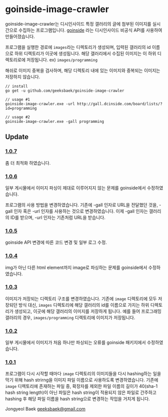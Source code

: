 # goinside-image-crawler

goinside-image-crawler는 디시인사이드 특정 갤러리의 글에 첨부된 이미지를 실시간으로 수집하는 프로그램입니다. [goinside](https://github.com/geeksbaek/goinside) 라는 디시인사이드 비공식 API를 사용하여 만들어졌습니다.

프로그램을 실행한 경로에 `images`라는 디렉토리가 생성되며, 입력된 갤러리의 id 이름으로 하위 디렉토리가 이곳에 생성됩니다. 해당 갤러리에서 수집된 이미지는 이 하위 디렉토리로에 저장됩니다. ex) `images/programming`

해쉬로 이미지 중복을 검사하며, 해당 디렉토리 내에 있는 이미지와 중복되는 이미지는 저장하지 않습니다.

```
// install
go get -u github.com/geeksbaek/goinside-image-crawler

// usage #1
goinside-image-crawler.exe -url http://gall.dcinside.com/board/lists/?id=programming

// usage #2
goinside-image-crawler.exe -gall programming
```

## Update

### [1.0.7](https://github.com/geeksbaek/goinside-image-crawler/releases/tag/1.0.7)
좀 더 최적화 하였습니다.

### [1.0.6](https://github.com/geeksbaek/goinside-image-crawler/releases/tag/1.0.6)
일부 게시물에서 이미지 파싱이 제대로 이루어지지 않는 문제를 goinside에서 수정하였습니다. 

프로그램의 사용 방법을 변경하였습니다. 기존에 -gall 인자로 URL을 전달했던 것을, -gall 인자 혹은 -url 인자를 사용하는 것으로 변경하였습니다. 이제 -gall 인자는 갤러리의 ID를 받으며, -url 인자는 기존처럼 URL을 받습니다.

### [1.0.5](https://github.com/geeksbaek/goinside-image-crawler/releases/tag/1.0.5)
goinside API 변경에 따른 코드 변경 및 일부 로그 수정.

### [1.0.4](https://github.com/geeksbaek/goinside-image-crawler/releases/tag/1.0.4)
img가 아닌 다른 html element까지 image로 파싱하는 문제를 goinside에서 수정하였습니다.

### [1.0.3](https://github.com/geeksbaek/goinside-image-crawler/releases/tag/1.0.3)
이미지가 저장되는 디렉토리 구조를 변경하였습니다. 기존에 `image` 디렉토리에 모두 저장되던 방식 대신, `images` 디렉토리에 해당 갤러리의 id를 이름으로 가지는 하위 디렉토리가 생성되고, 이곳에 해당 갤러리의 이미지를 저장하게 됩니다. 예를 들어 프로그래밍 갤러리의 경우, `images/programming` 디렉토리에 이미지가 저장됩니다.

### [1.0.2](https://github.com/geeksbaek/goinside-image-crawler/releases/tag/1.0.2)
일부 게시물에서 이미지가 처음 하나만 파싱되는 오류를 goinside 패키지에서 수정하였습니다. 

### [1.0.1](https://github.com/geeksbaek/goinside-image-crawler/releases/tag/1.0.1)
프로그램이 다시 시작할 때마다 `image` 디렉토리의 이미지들을 다시 hashing하는 일을 막기 위해 hash strirng을 이미지 파일 이름으로 사용하도록 변경하였습니다. 기존에 `image` 디렉토리에 존재하는 파일 중, 확장자를 제외한 파일 이름의 길이가 40(sha-1 hash string length)이 아닌 파일은 hash string이 적용되지 않은 파일로 간주하고 hashing 후 해당 파일 이름을 hash string으로 변경하는 작업을 거치게 됩니다.

Jongyeol Baek <geeksbaek@gmail.com>
